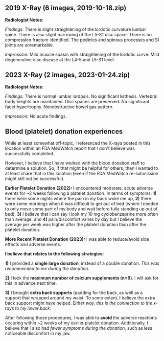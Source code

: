 ## 2019 X-Ray (6 images, 2019-10-18.zip)

**Radiologist Notes:**

*Findings:* There is slight straightening of the lordotic curvature lumbar spine. There is also slight narrowing of the L5-S1 disc space. There is no compression fracture identified. The pedicles and spinous processes and SI joints are unremarkable.

*Impression:* Mild muscle spasm with straightening of the lordotic curve. Mild degenerative disc disease at the L4-5 and L5-S1 level.

## 2023 X-Ray (2 images, 2023-01-24.zip)

**Radiologist Notes:**

*Findings:* There is normal lumbar lordosis. No significant listhesis. Vertebral body heights are maintained. Disc spaces are preserved. No significant facet hypertrophy. Nonobstructive bowel gas pattern.

*Impression:* No acute findings.

## Blood (platelet) donation experiences

While at least somewhat off-topic, I referenced the X-rays posted in this location within an FDA MedWatch report that I don't believe was successfully completed.

However, I believe that I have worked with the blood donation staff to determine a solution.  So, if that might be helpful for others, then I wanted to at least share that in this location (even if the FDA MedWatch re-submission might still not be successful).

**Earlier Platelet Donation (2022):** I encountered moderate, acute adverse events for ~2 weeks following a platelet donation.  In terms of symptoms: **1)** there were some nights where the pain in my back woke me up, **2)** there were some mornings when it was difficult to get out of bed (where I needed to only move some part of my body and wait before fully standing up out of bed), **3)** I believe that I can say I look my 10 mg cyclobenzaprine more often than average, and **4)** pain/discomfort varies by day but I believe the average per week was higher after the platelet donation than after the platelet donation.

**More Recent Platelet Donation (2023):**  I was able to reduce/avoid side effects and adverse events.

**I believe that relates to the following strategies:**

**1)** I provided a **single large donation**, instead of a double donation.  *This was recommended to me during the donation.*

**2)** I look the **maximum number of calcium supplements (n=6)**.  I will ask for this in advance next time.

**3)** I brought **extra back supports** (padding for the back, as well as a support that wrapped around my waist.  To some extent, I believe the extra back support might have helped.  *Either way, this is the connection to the x-rays to my lower back.*

After following those procedures, I was able to **avoid** the adverse reactions occuring within ~2 weeks of my earlier platelet donation.  Additionally, I believe that I also had *fewer symptoms during the donation*, such as less noticeable discomfort in my jaw.
